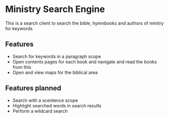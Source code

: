 # Ministry Search Engine

This is a search client to search the bible, hymnbooks and authors of minitry for keywords.

## Features

 - Search for keywords in a paragraph scope
 - Open contents pages for each book and navigate and read the books from this
 - Open and view maps for the biblical area
 
## Features planned

 - Search with a scentence scope
 - Highlight searched words in search results
 - Perform a wildcard search
